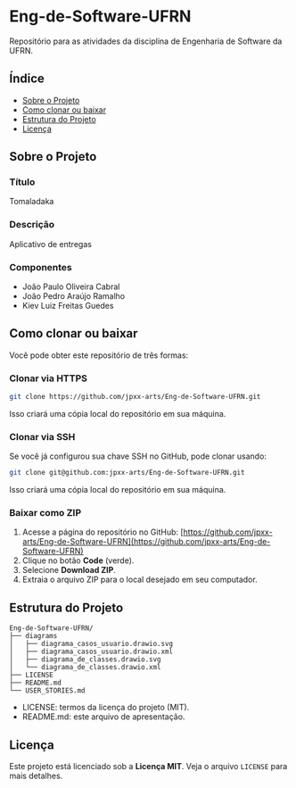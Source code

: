 # Eng-de-Software-UFRN

Repositório para as atividades da disciplina de Engenharia de Software da UFRN.

## Índice

- [Sobre o Projeto](#sobre-o-projeto)
- [Como clonar ou baixar](#como-clonar-ou-baixar)  
- [Estrutura do Projeto](#estrutura-do-projeto)  
- [Licença](#licença)  

## Sobre o Projeto

### Título
Tomaladaka

### Descrição
Aplicativo de entregas

### Componentes
- João Paulo Oliveira Cabral
- João Pedro Araújo Ramalho
- Kiev Luiz Freitas Guedes

## Como clonar ou baixar

Você pode obter este repositório de três formas:

### Clonar via HTTPS

```bash
git clone https://github.com/jpxx-arts/Eng-de-Software-UFRN.git
```

Isso criará uma cópia local do repositório em sua máquina.

### Clonar via SSH

Se você já configurou sua chave SSH no GitHub, pode clonar usando:

```bash
git clone git@github.com:jpxx-arts/Eng-de-Software-UFRN.git
```

Isso criará uma cópia local do repositório em sua máquina.

### Baixar como ZIP

1. Acesse a página do repositório no GitHub:
   [https://github.com/jpxx-arts/Eng-de-Software-UFRN](https://github.com/jpxx-arts/Eng-de-Software-UFRN)
2. Clique no botão **Code** (verde).
3. Selecione **Download ZIP**.
4. Extraia o arquivo ZIP para o local desejado em seu computador.


## Estrutura do Projeto

```
Eng-de-Software-UFRN/
├── diagrams
│   ├── diagrama_casos_usuario.drawio.svg
│   ├── diagrama_casos_usuario.drawio.xml
│   ├── diagrama_de_classes.drawio.svg
│   └── diagrama_de_classes.drawio.xml
├── LICENSE
├── README.md
└── USER_STORIES.md
```

- LICENSE: termos da licença do projeto (MIT).
- README.md: este arquivo de apresentação.

## Licença

Este projeto está licenciado sob a **Licença MIT**. Veja o arquivo `LICENSE` para mais detalhes.
